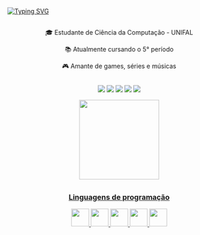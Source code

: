 <!-- Saudação -->
##
[![Typing SVG](https://readme-typing-svg.herokuapp.com?font=Fira+Code&size=25&pause=1000&color=FF729C&center=true&vCenter=true&width=1000&lines=Ol%C3%A1!+Eu+sou+o+Daniel+%F0%9F%91%8B;Seja+bem-vindo+(a)!+%F0%9F%98%89)](https://git.io/typing-svg)


<!-- Descrição -->
##
<div align ="center">
  <p>🎓 Estudante de Ciência da Computação - UNIFAL</p>
  <p>📚 Atualmente cursando o 5° período</p>
  <p>🎮 Amante de games, séries e músicas</p> 
</div>

##
<!-- Contatos -->
<div>
  <p align="center">
    <a href="https://www.youtube.com/channel/UC2sP39QRfIwcwnZ227AWpOg" target="_blank"><img src="https://img.shields.io/badge/YouTube-FF0000?style=for-the-badge&logo=youtube&logoColor=white" target="_blank"></a>
    <a href="https://www.instagram.com/_danclima/" target="_blank"><img src="https://img.shields.io/badge/-Instagram-%23E4405F?style=for-the-badge&logo=instagram&logoColor=white" target="_blank"></a>
    <a href="DanieI#5681" target="_blank"><img src="https://img.shields.io/badge/Discord-7289DA?style=for-the-badge&logo=discord&logoColor=white" target="_blank"></a> 
    <a href = "mailto:daniel.costa@sou.unifal-mg.edu.br"><img src="https://img.shields.io/badge/Gmail-D14836?style=for-the-badge&logo=gmail&logoColor=white" target="_blank"></a>
    <a href="https://www.linkedin.com/in/daniel-costa-lima-bb807024b/" target="_blank"><img src="https://img.shields.io/badge/-LinkedIn-%230077B5?style=for-the-badge&logo=linkedin&logoColor=white" target="_blank"></a>   
  </p>
</div>

<!-- Estatísticas -->
<div>
    <p align="center">
      <a href="https://github.com/DanCLima">
      <img height="180em" src="https://github-readme-stats.vercel.app/api?username=DanCLima&show_icons=true&theme=dracula&include_all_commits=true&count_private=true"/> <!-- <img height="180em" src="https://github-readme-stats.vercel.app/api/top-langs/?username=DanCLima&layout=compact&langs_count=7&theme=dracula"/> -->
    </p>
</div>

<!-- Linguages de programação -->
##
<div align="center">
  <h3>Linguagens de programação</h3> 

 <img src="https://cdn.jsdelivr.net/gh/devicons/devicon/icons/c/c-original.svg" width="40" height="40"/> <img src="https://cdn.jsdelivr.net/gh/devicons/devicon/icons/cplusplus/cplusplus-original.svg" width="40" height="40" /> <img src="https://cdn.jsdelivr.net/gh/devicons/devicon/icons/haskell/haskell-original.svg" width="40" height="40"/> <img src="https://cdn.jsdelivr.net/gh/devicons/devicon/icons/java/java-original.svg" width="40" height="40"/> <img src="https://cdn.jsdelivr.net/gh/devicons/devicon/icons/python/python-original-wordmark.svg" width="40" height="40"/>  
</div>



